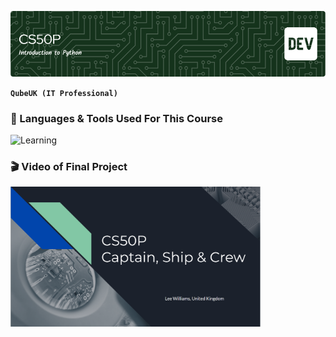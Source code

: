 ![Header](CS50P-header.png)

**`QubeUK (IT Professional)`**

### 🌱 Languages & Tools Used For This Course
![Learning](https://skillicons.dev/icons?i=python,vscode&perline=10)






### 🎬	Video of Final Project

[<img src="CS50P-Final-Project.png" width="400"/>](https://youtu.be/wbkj5yliGrY)






